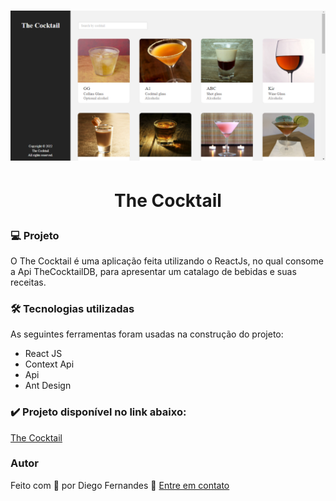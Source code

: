 <h1 align="center">
    <img src='https://raw.githubusercontent.com/Diego-1D/the-cocktail/main/src/github/img.png' width="900"/>
</h1>

<h1 align="center">
    <p>The Cocktail</p>
</h1>

### 💻 Projeto
O The Cocktail é uma aplicação feita utilizando o ReactJs, no qual consome a Api TheCocktailDB, para apresentar um catalago de bebidas e suas receitas.

### 🛠 Tecnologias utilizadas

As seguintes ferramentas foram usadas na construção do projeto:

- React JS
- Context Api
- Api
- Ant Design

### ✔️ Projeto disponível no link abaixo:
[The Cocktail](https://diego-1d.github.io/the-cocktail/)

### Autor
Feito com 💚 por Diego Fernandes 👋 [Entre em contato](https://www.linkedin.com/in/diego-fernandes-dev)
